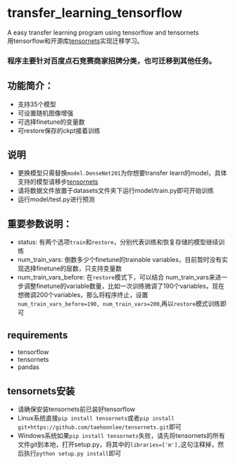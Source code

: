 # transfer_learning_tensorflow
A easy transfer learning program using tensorflow and tensornets  
用tensorflow和开源库[tensornets](https://github.com/taehoonlee/tensornets)实现迁移学习。  
### 程序主要针对百度点石竞赛商家招牌分类，也可迁移到其他任务。
## 功能简介：
- 支持35个模型
- 可设置随机图像增强
- 可选择finetune的变量数
- 可restore保存的ckpt接着训练
## 说明
- 更换模型只需替换`model.DenseNet201`为你想要transfer learn的model，具体支持的模型请移步[tensornets](https://github.com/taehoonlee/tensornets)  
- 请将数据文件放置于datasets文件夹下运行model/train.py即可开始训练
- 运行model/test.py进行预测
## 重要参数说明：
- status: 有两个选项`train`和`restore`，分别代表训练和恢复存储的模型继续训练
- num_train_vars: 倒数多少个finetune的trainable variables，目前暂时没有实现选择finetune的层数，只支持变量数
- num_train_vars_before: 在`restore`模式下，可以结合 num_train_vars来进一步调整finetune的variable数量，比如一次训练微调了190个variables，现在想微调200个variables，那么将程序终止，设置`num_train_vars_before=190, num_train_vars=200`,再以`restore`模式训练即可
## requirements
- tensorflow
- tensornets
- pandas
## tensornets安装
- 请确保安装tensornets前已装好tensorflow
- Linux系统直接`pip install tensornets`或者`pip install git+https://github.com/taehoonlee/tensornets.git`即可
- Windows系统如果`pip install tensornets`失败，请先将tensornets的所有文件git到本地，打开setup.py，将其中的`libraries=['m'],`这句注释掉，然后执行`python setup.py install`即可
